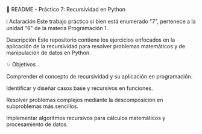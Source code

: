📌 README - Práctico 7: Recursividad en Python

ℹ️ Aclaración
Este trabajo práctico si bien está enumerado "7", pertenece a la unidad "6" de la materia Programación 1.

Descripción
Este repositorio contiene los ejercicios enfocados en la aplicación de la recursividad para resolver problemas matemáticos y de manipulación de datos en Python.

✨ Objetivos

Comprender el concepto de recursividad y su aplicación en programación.

Identificar y diseñar casos base y recursivos en funciones.

Resolver problemas complejos mediante la descomposición en subproblemas más sencillos.

Implementar algoritmos recursivos para cálculos matemáticos y procesamiento de datos.